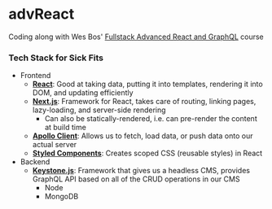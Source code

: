 # advReact
Coding along with Wes Bos' [Fullstack Advanced React and GraphQL](https://advancedreact.com/) course

### Tech Stack for Sick Fits
- Frontend
  - **[React](https://reactjs.org/)**: Good at taking data, putting it into templates, rendering it into DOM, and updating efficiently
  - **[Next.js](https://nextjs.org/)**: Framework for React, takes care of routing, linking pages, lazy-loading, and server-side rendering
    - Can also be statically-rendered, i.e. can pre-render the content at build time
  - **[Apollo Client](https://www.apollographql.com/)**: Allows us to fetch, load data, or push data onto our actual server
  - **[Styled Components](https://styled-components.com/)**: Creates scoped CSS (reusable styles) in React
- Backend
  - **[Keystone.js](https://www.keystonejs.com/)**: Framework that gives us a headless CMS, provides GraphQL API based on all of the CRUD operations in our CMS
    - Node
    - MongoDB

